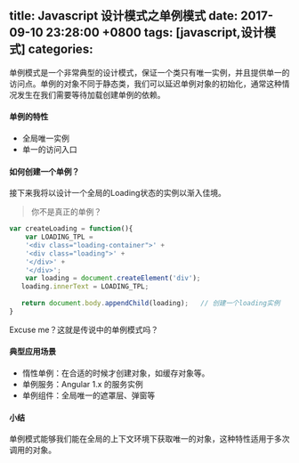 
title: Javascript 设计模式之单例模式
date: 2017-09-10 23:28:00 +0800
tags: [javascript,设计模式]
categories: 
---

单例模式是一个非常典型的设计模式，保证一个类只有唯一实例，并且提供单一的访问点。单例的对象不同于静态类，我们可以延迟单例对象的初始化，通常这种情况发生在我们需要等待加载创建单例的依赖。

#### <a name="x86ogl"></a>单例的特性

* 全局唯一实例
* 单一的访问入口

<!-- more -->

#### <a name="b3t1da"></a>如何创建一个单例？

接下来我将以设计一个全局的Loading状态的实例以渐入佳境。

> 你不是真正的单例？

```javascript
var createLoading = function(){
	var LOADING_TPL =
    '<div class="loading-container">' +
    '<div class="loading">' +
    '</div>' +
    '</div>';
	var loading = document.createElement('div');
   loading.innerText = LOADING_TPL;
   
   return document.body.appendChild(loading);	// 创建一个loading实例
}
```

Excuse me？这就是传说中的单例模式吗？

#### <a name="6hokkg"></a>典型应用场景

* 惰性单例：在合适的时候才创建对象，如缓存对象等。
* 单例服务：Angular 1.x 的服务实例
* 单例组件：全局唯一的遮罩层、弹窗等

#### <a name="pdxpeh"></a>小结

单例模式能够我们能在全局的上下文环境下获取唯一的对象，这种特性适用于多次调用的对象。

